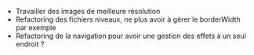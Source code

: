 * Travailler des images de meilleure résolution
* Refactoring des fichiers niveaux, ne plus avoir à gérer le borderWidth par exemple
* Refactoring de la navigation pour avoir une gestion des effets à un seul endroit ?
